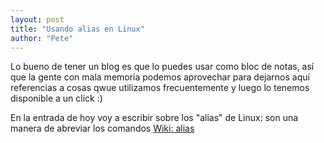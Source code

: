 ```yaml
---
layout: post
title: "Usando alias en Linux"
author: "Pete"
---
```


Lo bueno de tener un blog es que lo puedes usar como bloc de notas, así que la gente con mala memoria podemos aprovechar para dejarnos aquí referencias a cosas qwue utilizamos frecuentemente y luego lo tenemos disponible a un click :)

En la entrada de hoy voy a escribir sobre los "alias" de Linux: son una manera de abreviar los comandos [Wiki: alias](https://es.wikipedia.org/wiki/Alias_(Unix))

